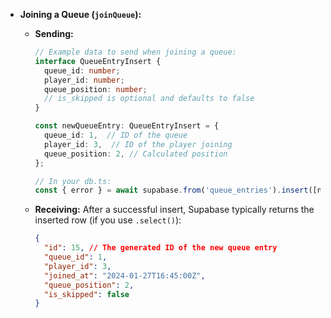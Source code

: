 *   **Joining a Queue (`joinQueue`):**

    *   **Sending:**
        ```typescript
        // Example data to send when joining a queue:
        interface QueueEntryInsert {
          queue_id: number;
          player_id: number;
          queue_position: number;
          // is_skipped is optional and defaults to false
        }

        const newQueueEntry: QueueEntryInsert = {
          queue_id: 1,  // ID of the queue
          player_id: 3,  // ID of the player joining
          queue_position: 2, // Calculated position
        };

        // In your db.ts:
        const { error } = await supabase.from('queue_entries').insert([newQueueEntry]);
        ```

    *   **Receiving:** After a successful insert, Supabase typically returns the inserted row (if you use `.select()`):

        ```json
        {
          "id": 15, // The generated ID of the new queue entry
          "queue_id": 1,
          "player_id": 3,
          "joined_at": "2024-01-27T16:45:00Z",
          "queue_position": 2,
          "is_skipped": false
        }
        ```